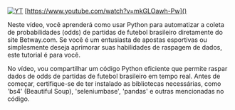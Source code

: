 
[![YT](https://i.ytimg.com/vi/mkGLOawh-Pw/maxresdefault.jpg)](https://www.youtube.com/watch?v=mkGLOawh-Pw)
[https://www.youtube.com/watch?v=mkGLOawh-Pw]()

Neste vídeo, você aprenderá como usar Python para automatizar a coleta de probabilidades (odds) de partidas de futebol brasileiro diretamente do site Betway.com. Se você é um entusiasta de apostas esportivas ou simplesmente deseja aprimorar suas habilidades de raspagem de dados, este tutorial é para você.

No vídeo, vou compartilhar um código Python eficiente que permite raspar dados de odds de partidas de futebol brasileiro em tempo real. Antes de começar, certifique-se de ter instalado as bibliotecas necessárias, como 'bs4' (Beautiful Soup), 'seleniumbase', 'pandas' e outras mencionadas no código.
